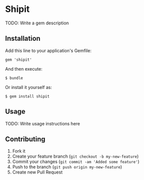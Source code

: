# Shipit

TODO: Write a gem description

## Installation

Add this line to your application's Gemfile:

    gem 'shipit'

And then execute:

    $ bundle

Or install it yourself as:

    $ gem install shipit

## Usage

TODO: Write usage instructions here

## Contributing

1. Fork it
2. Create your feature branch (`git checkout -b my-new-feature`)
3. Commit your changes (`git commit -am 'Added some feature'`)
4. Push to the branch (`git push origin my-new-feature`)
5. Create new Pull Request
